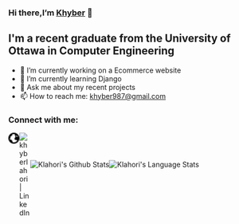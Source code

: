 ### Hi there,I’m [Khyber][website] 👋

## I'm a recent graduate from the University of Ottawa in Computer Engineering

- 🔭 I’m currently working on a Ecommerce website
- 🌱 I’m currently learning Django
- 💬 Ask me about my recent projects
- 📫 How to reach me: khyber987@gmail.com

### Connect with me:

[<img align="left" alt="klahori.github.io" width="22px" src="https://raw.githubusercontent.com/iconic/open-iconic/master/svg/globe.svg" />][website]
[<img align="left" alt="khyberlahori | LinkedIn" width="22px" src="https://cdn.jsdelivr.net/npm/simple-icons@v3/icons/linkedin.svg" />][linkedin]

## <br />

<img align="left" alt="Klahori's Github Stats" src="https://github-readme-stats.vercel.app/api?username=klahori&show_icons=true&hide_border=true&include_all_commits=true&count_private=true" />

<img align="left" alt="Klahori's Language Stats" src="https://github-readme-stats.vercel.app/api/top-langs/?username=klahori&show_icons=true&hide_border=true&include_all_commits=true&count_private=true" />

[linkedin]: https://linkedin.com/in/khyberlahori
[website]: https://klahori.github.io
